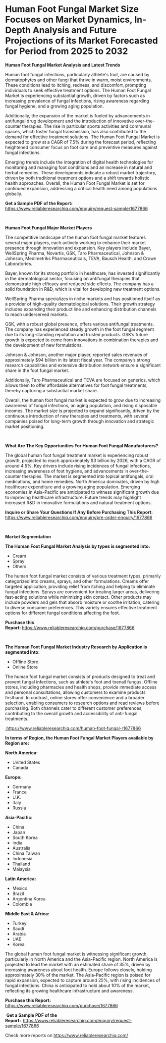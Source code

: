 <p><h1>Human Foot Fungal Market Size Focuses on Market Dynamics, In-Depth Analysis and Future Projections of its Market Forecasted for Period from 2025 to 2032</h1></p><p><strong>Human Foot Fungal Market Analysis and Latest Trends</strong></p>
<p><p>Human foot fungal infections, particularly athlete's foot, are caused by dermatophytes and other fungi that thrive in warm, moist environments. These conditions lead to itching, redness, and discomfort, prompting individuals to seek effective treatment options. The Human Foot Fungal Market is experiencing substantial growth, driven by factors such as increasing prevalence of fungal infections, rising awareness regarding fungal hygiene, and a growing aging population.</p><p>Additionally, the expansion of the market is fueled by advancements in antifungal drug development and the introduction of innovative over-the-counter therapies. The rise in particular sports activities and communal spaces, which foster fungal transmission, has also contributed to the demand for effective treatment solutions. The Human Foot Fungal Market is expected to grow at a CAGR of 7.5% during the forecast period, reflecting heightened consumer focus on foot care and preventive measures against fungal infections.</p><p>Emerging trends include the integration of digital health technologies for monitoring and managing foot conditions and an increase in natural and herbal remedies. These developments indicate a robust market trajectory, driven by both traditional treatment options and a shift towards holistic health approaches. Overall, the Human Foot Fungal Market is set for continued expansion, addressing a critical health need among populations globally.</p></p>
<p><strong>Get a Sample PDF of the Report:&nbsp;</strong> <a href="https://www.reliableresearchiq.com/enquiry/request-sample/1677866?utm_campaign=2247&utm_medium=2&utm_source=Github&utm_content=ia&utm_term=25032025&utm_id=human-foot-fungal">https://www.reliableresearchiq.com/enquiry/request-sample/1677866</a></p>
<p>&nbsp;</p>
<p><strong>Human Foot Fungal Major Market Players</strong></p>
<p><p>The competitive landscape of the human foot fungal market features several major players, each actively working to enhance their market presence through innovation and expansion. Key players include Bayer, WellSpring Pharma, Novartis, GSK, Taro Pharmaceutical, Johnson & Johnson, Medimetriks Pharmaceuticals, TEVA, Bausch Health, and Crown Laboratories.</p><p>Bayer, known for its strong portfolio in healthcare, has invested significantly in the dermatological sector, focusing on antifungal therapies that demonstrate high efficacy and reduced side effects. The company has a solid foundation in R&D, which is vital for developing new treatment options.</p><p>WellSpring Pharma specializes in niche markets and has positioned itself as a provider of high-quality dermatological solutions. Their growth strategy includes expanding their product line and enhancing distribution channels to reach underserved markets.</p><p>GSK, with a robust global presence, offers various antifungal treatments. The company has experienced steady growth in the foot fungal segment due to its long-standing reputation and trusted products. GSK’s future growth is expected to come from innovations in combination therapies and the development of new formulations.</p><p>Johnson & Johnson, another major player, reported sales revenues of approximately $94 billion in its latest fiscal year. The company’s strong research capabilities and extensive distribution network ensure a significant share in the foot fungal market.</p><p>Additionally, Taro Pharmaceutical and TEVA are focused on generics, which allows them to offer affordable alternatives for foot fungal treatments, thereby capturing a substantial market share.</p><p>Overall, the human foot fungal market is expected to grow due to increasing awareness of fungal infections, an aging population, and rising disposable incomes. The market size is projected to expand significantly, driven by the continuous introduction of new therapies and treatments, with several companies poised for long-term growth through innovation and strategic market positioning.</p></p>
<p>&nbsp;</p>
<p><strong>What Are The Key Opportunities For Human Foot Fungal Manufacturers?</strong></p>
<p><p>The global human foot fungal treatment market is experiencing robust growth, projected to reach approximately $3 billion by 2026, with a CAGR of around 4.5%. Key drivers include rising incidences of fungal infections, increasing awareness of foot hygiene, and advancements in over-the-counter therapies. The market is segmented into topical antifungals, oral medications, and home remedies. North America dominates, driven by high healthcare expenditure and a growing aging population. Emerging economies in Asia-Pacific are anticipated to witness significant growth due to improving healthcare infrastructure. Future trends may highlight increased R&D in innovative formulations and natural treatment options.</p></p>
<p><strong>Inquire or Share Your Questions If Any Before Purchasing This Report:</strong> <a href="https://www.reliableresearchiq.com/enquiry/pre-order-enquiry/1677866?utm_campaign=2247&utm_medium=2&utm_source=Github&utm_content=ia&utm_term=25032025&utm_id=human-foot-fungal">https://www.reliableresearchiq.com/enquiry/pre-order-enquiry/1677866</a></p>
<p>&nbsp;</p>
<p><strong>Market Segmentation</strong></p>
<p><strong>The Human Foot Fungal Market Analysis by types is segmented into:</strong></p>
<p><ul><li>Cream</li><li>Spray</li><li>Others</li></ul></p>
<p><p>The human foot fungal market consists of various treatment types, primarily categorized into creams, sprays, and other formulations. Creams offer targeted application, providing relief from itching and helping to eliminate fungal infections. Sprays are convenient for treating larger areas, delivering fast-acting solutions while minimizing skin contact. Other products may include powders and gels that absorb moisture or soothe irritation, catering to diverse consumer preferences. This variety ensures effective treatment options for different fungal conditions affecting the foot.</p></p>
<p><strong>Purchase this Report:&nbsp;</strong><a href="https://www.reliableresearchiq.com/purchase/1677866?utm_campaign=2247&utm_medium=2&utm_source=Github&utm_content=ia&utm_term=25032025&utm_id=human-foot-fungal">https://www.reliableresearchiq.com/purchase/1677866</a></p>
<p>&nbsp;</p>
<p><strong>The Human Foot Fungal Market Industry Research by Application is segmented into:</strong></p>
<p><ul><li>Offline Store</li><li>Online Store</li></ul></p>
<p><p>The human foot fungal market consists of products designed to treat and prevent fungal infections, such as athlete's foot and toenail fungus. Offline stores, including pharmacies and health shops, provide immediate access and personal consultations, allowing customers to examine products firsthand. In contrast, online stores offer convenience and a broader selection, enabling consumers to research options and read reviews before purchasing. Both channels cater to different customer preferences, contributing to the overall growth and accessibility of anti-fungal treatments.</p></p>
<p><a href="https://www.reliableresearchiq.com/human-foot-fungal-r1677866?utm_campaign=2247&utm_medium=2&utm_source=Github&utm_content=ia&utm_term=25032025&utm_id=human-foot-fungal">&nbsp;https://www.reliableresearchiq.com/human-foot-fungal-r1677866</a></p>
<p><strong>In terms of Region, the Human Foot Fungal Market Players available by Region are:</strong></p>
<p>
    <p> <strong> North America: </strong>
        <ul>
            <li>United States</li>
            <li>Canada</li>
        </ul>
        </p> 
    <p> <strong> Europe: </strong>
        <ul>
            <li>Germany</li>
            <li>France</li>
            <li>U.K.</li>
            <li>Italy</li>
            <li>Russia</li>
        </ul>
        </p> 
    <p> <strong> Asia-Pacific: </strong>
        <ul>
            <li>China</li>
            <li>Japan</li>
            <li>South Korea</li>
            <li>India</li>
            <li>Australia</li>
            <li>China Taiwan</li>
            <li>Indonesia</li>
            <li>Thailand</li>
            <li>Malaysia</li>
        </ul>
        </p> 
    <p> <strong> Latin America: </strong>
        <ul>
            <li>Mexico</li>
            <li>Brazil</li>
            <li>Argentina Korea</li>
            <li>Colombia</li>
        </ul>
        </p> 
    <p> <strong> Middle East & Africa: </strong>
        <ul>
            <li>Turkey</li>
            <li>Saudi</li>
            <li>Arabia</li>
            <li>UAE</li>
            <li>Korea</li>
        </ul>
    </p>
    </p>
<p><p>The global human foot fungal market is witnessing significant growth, particularly in North America and the Asia-Pacific region. North America is projected to lead the market with an estimated share of 35%, driven by increasing awareness about foot health. Europe follows closely, holding approximately 30% of the market. The Asia-Pacific region is poised for rapid expansion, expected to capture around 25%, with rising incidences of fungal infections. China is anticipated to hold about 10% of the market, reflecting its growing healthcare infrastructure and awareness.</p></p>
<p><strong>Purchase this Report: </strong><a href="https://www.reliableresearchiq.com/purchase/1677866?utm_campaign=2247&utm_medium=2&utm_source=Github&utm_content=ia&utm_term=25032025&utm_id=human-foot-fungal">https://www.reliableresearchiq.com/purchase/1677866</a></p>
<p>&nbsp;<strong>Get a Sample PDF of the Report:&nbsp;&nbsp;</strong><a href="https://www.reliableresearchiq.com/enquiry/request-sample/1677866?utm_campaign=2247&utm_medium=2&utm_source=Github&utm_content=ia&utm_term=25032025&utm_id=human-foot-fungal">https://www.reliableresearchiq.com/enquiry/request-sample/1677866</a></p>
<p><strong></strong></p>
<p>Check more reports on <a href="https://www.reliableresearchiq.com/?utm_campaign=2247&utm_medium=2&utm_source=Github&utm_content=ia&utm_term=25032025&utm_id=human-foot-fungal">https://www.reliableresearchiq.com/</a></p>